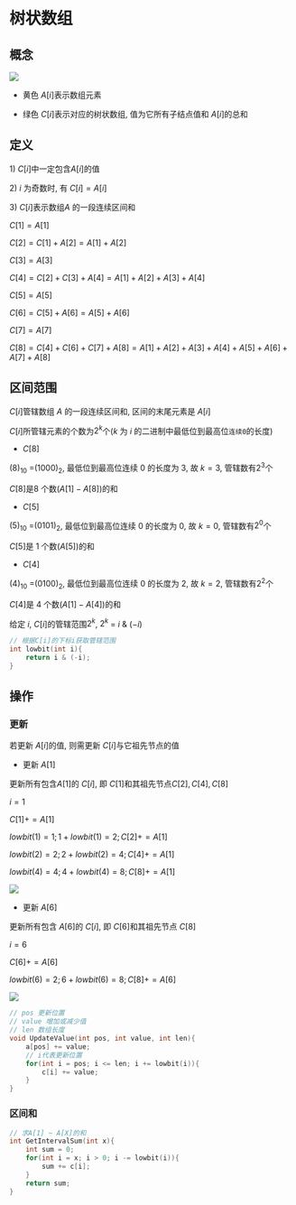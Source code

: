 <!--
 * @Description: 
 * @Version: 1.0
 * @Author: dmjcb
 * @Email:  
 * @Date: 2022-02-13 19:00:24
 * @LastEditors: dmjcb
 * @LastEditTime: 2024-07-06 23:26:33
-->

# 树状数组

## 概念

![](/.imgur/2022-4-4-0135.svg)

- 黄色 $A[i]$表示数组元素

- 绿色 $C[i]$表示对应的树状数组, 值为它所有子结点值和 $A[i]$的总和

## 定义

$1$) $C[i]$中一定包含$A[i]$的值

$2$) $i$ 为奇数时, 有 $C[i] = A[i]$

$3$) $C[i]$表示数组$A$ 的一段连续区间和


$C[1] = A[1]$

$C[2] = C[1] + A[2] = A[1] + A[2]$

$C[3] = A[3]$

$C[4] = C[2] + C[3] + A[4] = A[1] + A[2] + A[3] + A[4]$

$C[5] = A[5]$

$C[6] = C[5] + A[6] = A[5] + A[6]$

$C[7] = A[7]$

$C[8] = C[4] + C[6] + C[7] + A[8] = A[1] + A[2] + A[3] + A[4] + A[5] + A[6] + A[7] + A[8]$

## 区间范围

$C[i]$管辖数组 $A$ 的一段连续区间和, 区间的末尾元素是 $A[i]$

$C[i$]所管辖元素的个数为$2^{k}$个($k$ 为 $i$ 的二进制中最低位到最高位`连续0`的长度)

- $C[8]$

$(8)_{10}$ =$(1000)_{2}$, 最低位到最高位连续 $0$ 的长度为 $3$, 故 $k=3$, 管辖数有$2^{3}$个

$C[8]$是$8$ 个数($A[1]-A[8]$)的和

- $C[5]$

$(5)_{10}$ =$(0101)_{2}$, 最低位到最高位连续 $0$ 的长度为 $0$, 故 $k=0$, 管辖数有$2^{0}$个

$C[5]$是 $1$ 个数($A[5]$)的和

- $C[4]$

$(4)_{10}$ =$(0100)_{2}$, 最低位到最高位连续 $0$ 的长度为 $2$, 故 $k=2$, 管辖数有$2^{2}$个

$C[4$]是 4 个数($A[1]-A[4]$)的和

给定 $i$, $C[i]$的管辖范围$2^{k}$, $2^{k}$ = $i$ & $(-i)$

```c
// 根据C[i]的下标i获取管辖范围
int lowbit(int i){
    return i & (-i);
}
```

## 操作

### 更新

若更新 $A[i]$的值, 则需更新 $C[i]$与它祖先节点的值

- 更新 $A[1]$

更新所有包含$A[1]$的 $C[i]$, 即 $C[1]$和其祖先节点$C[2], C[4], C[8]$

$i = 1$

$C[1] += A[1]$

$lowbit(1) = 1; 1+lowbit(1) = 2 ; C[2]+=A[1]$

$lowbit(2) = 2; 2+lowbit(2) = 4 ; C[4]+=A[1]$

$lowbit(4) = 4; 4+lowbit(4) = 8 ; C[8]+=A[1]$

![](/.imgur/2022-4-4-0144.svg)

- 更新 $A[6]$

更新所有包含 $A[6]$的 $C[i]$, 即 $C[6]$和其祖先节点 $C[8]$  

$i = 6$

$C[6]+=A[6]$  

$lowbit(6) = 2; 6+lowbit(6) = 8 ; C[8]+=A[6]$

![](/.imgur/2022-4-4-0146.svg)

```c
// pos 更新位置
// value 增加或减少值
// len 数组长度
void UpdateValue(int pos, int value, int len){
    a[pos] += value;
    // i代表更新位置
    for(int i = pos; i <= len; i += lowbit(i)){
        c[i] += value;
    }
}
```

### 区间和

```c
// 求A[1] ~ A[X]的和
int GetIntervalSum(int x){
    int sum = 0;
    for(int i = x; i > 0; i -= lowbit(i)){
        sum += c[i];
    }
    return sum;
}
```
